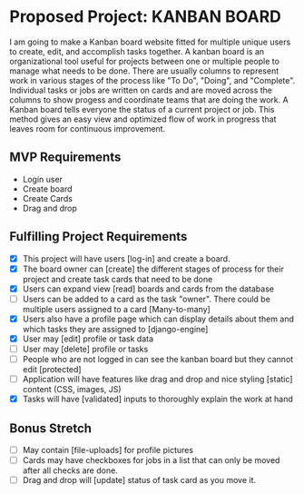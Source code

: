 # Proposed Project: **KANBAN BOARD**

I am going to make a Kanban board website fitted for multiple unique users to create, edit, and accomplish tasks together. A kanban board is an organizational tool useful for projects between one or multiple people to manage what needs to be done. There are usually columns to represent work in various stages of the process like "To Do", "Doing", and "Complete". Individual tasks or jobs are written on cards and are moved across the columns to show progess and coordinate teams that are doing the work. 
A Kanban board tells everyone the status of a current project or job.
This method gives an easy view and optimized flow of work in progress that leaves room for continuous improvement.


## MVP Requirements
- Login user
- Create board
- Create Cards
- Drag and drop

## Fulfilling Project Requirements
- [x] This project will have users [log-in] and create a board. 
- [x]  The board owner can [create] the different stages of process for their project and create task cards that need to be done
- [x]  Users can expand view [read] boards and cards from the database
- [ ]  Users can be added to a card as the task "owner". There could be multiple users assigned to a card [Many-to-many]
- [x]  Users also have a profile page which can display details about them and which tasks they are assigned to [django-engine]
- [x]  User may [edit] profile or task data
- [ ]  User may [delete] profile or tasks
- [ ]  People who are not logged in can see the kanban board but they cannot edit [protected]
- [ ]  Application will have features like drag and drop and nice styling [static] content (CSS, images, JS)
- [x]  Tasks will have [validated] inputs to thoroughly explain the work at hand

## Bonus Stretch
- [ ]  May contain [file-uploads] for profile pictures
- [ ]  Cards may have checkboxes for jobs in a list that can only be moved after all checks are done.
- [ ]  Drag and drop will [update] status of task card as you move it.